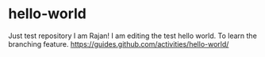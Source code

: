 # hello-world
Just test repository
I am Rajan!
I am editing the test hello world.
To learn the branching feature.
https://guides.github.com/activities/hello-world/
